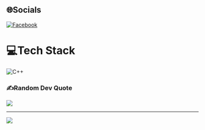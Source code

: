 
## 🌐Socials
[![Facebook](https://img.shields.io/badge/Facebook-%231877F2.svg?logo=Facebook&logoColor=white)](https://www.facebook.com/minhsonnn07)

# 💻Tech Stack
![C++](https://img.shields.io/badge/c++-%2300599C.svg?style=for-the-badge&logo=c%2B%2B&logoColor=white)

### ✍️Random Dev Quote
![](https://quotes-github-readme.vercel.app/api?type=horizontal&theme=radical)

---
[![](https://visitcount.itsvg.in/api?id=nms7410&icon=0&color=0)](https://visitcount.itsvg.in)
